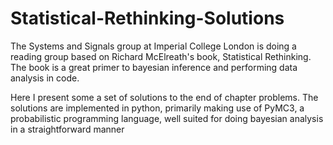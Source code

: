 # Statistical-Rethinking-Solutions
The Systems and Signals group at Imperial College London is doing a reading group based on Richard McElreath's book, Statistical Rethinking. The book is a great primer to bayesian inference and performing data analysis in code.

Here I present some a set of solutions to the end of chapter problems. The solutions are implemented in python, primarily making use of PyMC3, a probabilistic programming language, well suited for doing bayesian analysis in a straightforward manner
